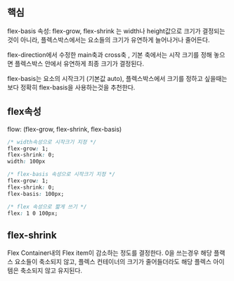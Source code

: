 ## 핵심
flex-basis 속성: flex-grow, flex-shrink 는 width나 height값으로 크기가 결정되는 것이 아니라, 플렉스박스에서는 요소들의 크기가 유연하게 늘어나거나 줄어든다.

flex-direction에서 수정한 main축과 cross축 , 기본 축에서는 시작 크기를 정해 놓으면 플렉스박스 안에서 유연하게 최종 크기가 결정된다.

flex-basis는 요소의 시작크기 (기본값 auto), 플렉스박스에서 크기를 정하고 싶을때는 보다 정확히 flex-basis을 사용하는것을 추천한다.

## flex속성
flow: (flex-grow, flex-shrink, flex-basis)
```CSS
/* width속성으로 시작크기 지정 */
flex-grow: 1;
flex-shrink: 0;
width: 100px
```

```css
/* flex-basis 속성으로 시작크기 지정 */
flex-grow: 1;
flex-shrink: 0;
flex-basis: 100px;
```

```css
/* flex 속성으로 짧게 쓰기 */
flex: 1 0 100px;
```

## flex-shrink
Flex Container내의 Flex item이 감소하는 정도를 결정한다. 0을 쓰는경우 해당 플랙스 요소들이 축소되지 않고, 플렉스 컨테이너의 크기가 줄어들더라도 해당 플렉스 아이템은 축소되지 않고 유지된다.